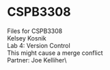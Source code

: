 # CSPB3308
Files for CSPB3308\
Kelsey Kosnik\
Lab 4: Version Control\
This might cause a merge conflict\
Partner: Joe Kelliher\
